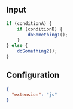 
## Input
```javascript input
if (conditionA) {
    if (conditionB) {
        doSomething1();
    }
} else {
    doSomething2();
}
```

## Configuration
```json configuration
{
  "extension": "js"
}
```